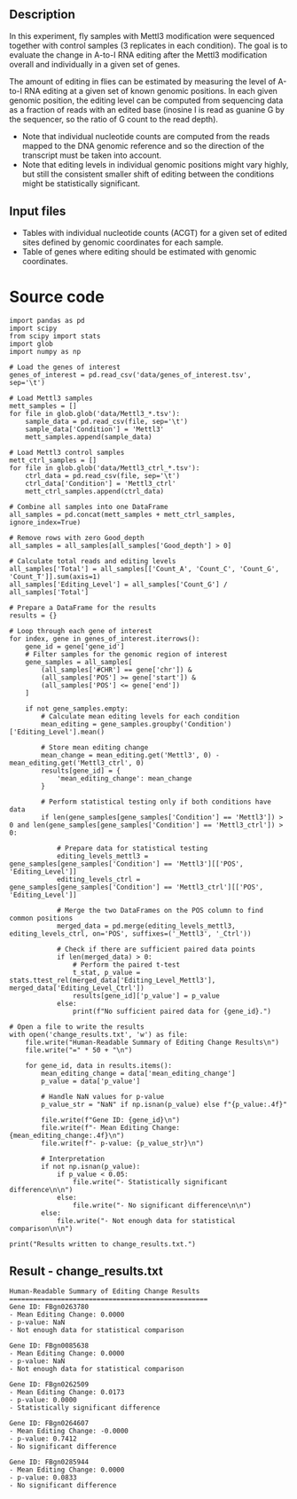 ## Description
In this experiment, fly samples with Mettl3 modification were sequenced together with control samples (3 replicates in each condition). The goal is to evaluate the change in A-to-I RNA editing after the Mettl3 modification overall and individually in a given set of genes.

The amount of editing in flies can be estimated by measuring the level of A-to-I RNA editing at a given set of known genomic positions. In each given genomic position, the editing level can be computed from sequencing data as a fraction of reads with an edited base (inosine I is read as guanine G by the sequencer, so the ratio of G count to the read depth).

- Note that individual nucleotide counts are computed from the reads mapped to the DNA genomic reference and so the direction of the transcript must be taken into account.
- Note that editing levels in individual genomic positions might vary highly, but still the consistent smaller shift of editing between the conditions might be statistically significant.

## Input files
- Tables with individual nucleotide counts (ACGT) for a given set of edited sites defined by genomic coordinates for each sample.
- Table of genes where editing should be estimated with genomic coordinates.

# Source code

```
import pandas as pd
import scipy
from scipy import stats
import glob
import numpy as np

# Load the genes of interest
genes_of_interest = pd.read_csv('data/genes_of_interest.tsv', sep='\t')

# Load Mettl3 samples
mett_samples = []
for file in glob.glob('data/Mettl3_*.tsv'):
    sample_data = pd.read_csv(file, sep='\t')
    sample_data['Condition'] = 'Mettl3'
    mett_samples.append(sample_data)

# Load Mettl3 control samples
mett_ctrl_samples = []
for file in glob.glob('data/Mettl3_ctrl_*.tsv'):
    ctrl_data = pd.read_csv(file, sep='\t')
    ctrl_data['Condition'] = 'Mettl3_ctrl'
    mett_ctrl_samples.append(ctrl_data)

# Combine all samples into one DataFrame
all_samples = pd.concat(mett_samples + mett_ctrl_samples, ignore_index=True)

# Remove rows with zero Good_depth
all_samples = all_samples[all_samples['Good_depth'] > 0]

# Calculate total reads and editing levels
all_samples['Total'] = all_samples[['Count_A', 'Count_C', 'Count_G', 'Count_T']].sum(axis=1)
all_samples['Editing_Level'] = all_samples['Count_G'] / all_samples['Total']

# Prepare a DataFrame for the results
results = {}

# Loop through each gene of interest
for index, gene in genes_of_interest.iterrows():
    gene_id = gene['gene_id']
    # Filter samples for the genomic region of interest
    gene_samples = all_samples[
        (all_samples['#CHR'] == gene['chr']) &
        (all_samples['POS'] >= gene['start']) &
        (all_samples['POS'] <= gene['end'])
    ]
    
    if not gene_samples.empty:
        # Calculate mean editing levels for each condition
        mean_editing = gene_samples.groupby('Condition')['Editing_Level'].mean()
        
        # Store mean editing change
        mean_change = mean_editing.get('Mettl3', 0) - mean_editing.get('Mettl3_ctrl', 0)
        results[gene_id] = {
            'mean_editing_change': mean_change
        }
        
        # Perform statistical testing only if both conditions have data
        if len(gene_samples[gene_samples['Condition'] == 'Mettl3']) > 0 and len(gene_samples[gene_samples['Condition'] == 'Mettl3_ctrl']) > 0:
            
            # Prepare data for statistical testing
            editing_levels_mettl3 = gene_samples[gene_samples['Condition'] == 'Mettl3'][['POS', 'Editing_Level']]
            editing_levels_ctrl = gene_samples[gene_samples['Condition'] == 'Mettl3_ctrl'][['POS', 'Editing_Level']]

            # Merge the two DataFrames on the POS column to find common positions
            merged_data = pd.merge(editing_levels_mettl3, editing_levels_ctrl, on='POS', suffixes=('_Mettl3', '_Ctrl'))

            # Check if there are sufficient paired data points
            if len(merged_data) > 0:
                # Perform the paired t-test
                t_stat, p_value = stats.ttest_rel(merged_data['Editing_Level_Mettl3'], merged_data['Editing_Level_Ctrl'])
                results[gene_id]['p_value'] = p_value
            else:
                print(f"No sufficient paired data for {gene_id}.")

# Open a file to write the results
with open('change_results.txt', 'w') as file:
    file.write("Human-Readable Summary of Editing Change Results\n")
    file.write("=" * 50 + "\n")
    
    for gene_id, data in results.items():
        mean_editing_change = data['mean_editing_change']
        p_value = data['p_value']
        
        # Handle NaN values for p-value
        p_value_str = "NaN" if np.isnan(p_value) else f"{p_value:.4f}"
        
        file.write(f"Gene ID: {gene_id}\n")
        file.write(f"- Mean Editing Change: {mean_editing_change:.4f}\n")
        file.write(f"- p-value: {p_value_str}\n")
        
        # Interpretation
        if not np.isnan(p_value):
            if p_value < 0.05:
                file.write("- Statistically significant difference\n\n")
            else:
                file.write("- No significant difference\n\n")
        else:
            file.write("- Not enough data for statistical comparison\n\n")

print("Results written to change_results.txt.")
```



## Result - change_results.txt

```
Human-Readable Summary of Editing Change Results
==================================================
Gene ID: FBgn0263780
- Mean Editing Change: 0.0000
- p-value: NaN
- Not enough data for statistical comparison

Gene ID: FBgn0085638
- Mean Editing Change: 0.0000
- p-value: NaN
- Not enough data for statistical comparison

Gene ID: FBgn0262509
- Mean Editing Change: 0.0173
- p-value: 0.0000
- Statistically significant difference

Gene ID: FBgn0264607
- Mean Editing Change: -0.0000
- p-value: 0.7412
- No significant difference

Gene ID: FBgn0285944
- Mean Editing Change: 0.0000
- p-value: 0.0833
- No significant difference
```
